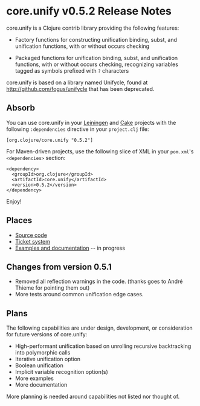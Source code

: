 core.unify v0.5.2 Release Notes
===============================

core.unify is a Clojure contrib library providing the following features:

* Factory functions for constructing unification binding, subst, and unification functions, with or without occurs checking

* Packaged functions for unification binding, subst, and unification functions, with or without occurs checking, recognizing variables tagged as symbols prefixed with `?` characters

core.unify is based on a library named Unifycle, found at http://github.com/fogus/unifycle that has been deprecated.


Absorb
------

You can use core.unify in your [Leiningen](https://github.com/technomancy/leiningen) and [Cake](https://github.com/flatland/cake) projects with the following `:dependencies` directive in your `project.clj` file:

    [org.clojure/core.unify "0.5.2"]

For Maven-driven projects, use the following slice of XML in your `pom.xml`'s `<dependencies>` section:

    <dependency>
	  <groupId>org.clojure</groupId>
	  <artifactId>core.unify</artifactId>
	  <version>0.5.2</version>
	</dependency>

Enjoy!

Places
------

* [Source code](https://github.com/clojure/core.unify)
* [Ticket system](http://dev.clojure.org/jira/browse/UNIFY)
* [Examples and documentation](http://fogus.me/fun/unifycle) -- in progress


Changes from version 0.5.1
--------------------------

* Removed all reflection warnings in the code. (thanks goes to André Thieme for pointing them out)
* More tests around common unification edge cases.

Plans
-----

The following capabilities are under design, development, or consideration for future versions of core.unify:

* High-performant unification based on unrolling recursive backtracking into polymorphic calls
* Iterative unification option
* Boolean unification
* Implicit variable recognition option(s)
* More examples
* More documentation

More planning is needed around capabilities not listed nor thought of.
